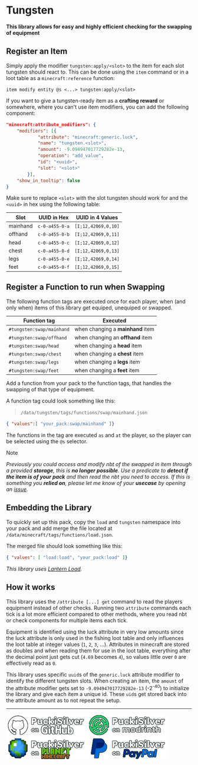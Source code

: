 # Tungsten
**This library allows for easy and highly efficient checking for the swapping of equipment**

## **Register an Item**
Simply apply the modifier `tungsten:apply/<slot>` to the item for each slot tungsten should react to.
This can be done using the `item` command or in a loot table as a `minecraft:reference` function:

```mcfunction
item modify entity @s <...> tungsten:apply/<slot>
```

If you want to give a tungsten-ready item as a **crafting reward** or somewhere, where you can't use item modifiers, you can add the following component:

```json
"minecraft:attribute_modifiers": {
    "modifiers": [{
            "attribute": "minecraft:generic.luck",
            "name": "tungsten.<slot>",
            "amount": -9.094947017729282e-13,
            "operation": "add_value",
            "id": "<uuid>",
            "slot": "<slot>"
        }],
    "show_in_tooltip": false
}
```

Make sure to replace `<slot>` with the slot tungsten should work for and the `<uuid>` in hex using the following table:

|Slot|UUID in Hex|UUID in 4 Values|
|---|---|---|
|mainhand   |`c-0-a455-0-a`|`[I;12,42069,0,10]`|
|offhand    |`c-0-a455-0-b`|`[I;12,42069,0,11]`|
|head       |`c-0-a455-0-c`|`[I;12,42069,0,12]`|
|chest      |`c-0-a455-0-d`|`[I;12,42069,0,13]`|
|legs       |`c-0-a455-0-e`|`[I;12,42069,0,14]`|
|feet       |`c-0-a455-0-f`|`[I;12,42069,0,15]`|

## **Register a Function to run when Swapping**
The following function tags are executed once for each player, when (and only when) items of this library get equiped, unequiped or swapped.

|Function tag|Executed|
|---|---|
|`#tungsten:swap/mainhand`|when changing a **mainhand** item|
|`#tungsten:swap/offhand`|when changing an **offhand** item|
|`#tungsten:swap/head`|when changing a **head** item|
|`#tungsten:swap/chest`|when changing a **chest** item|
|`#tungsten:swap/legs`|when changing a **legs** item|
|`#tungsten:swap/feet`|when changing a **feet** item|

Add a function from your pack to the function tags, that handles the swapping of that type of equipment.

A function tag could look something like this:

> `/data/tungsten/tags/functions/swap/mainhand.json`
```json
{ "values":[ "your_pack:swap/mainhand" ]}
```

The functions in the tag are executed `as` and `at` the player, so the player can be selected using the `@s` selector.

> [!Note]
> _Previously you could access and modify nbt of the swapped in item through a provided **storage**, this is **no longer possible**._
> _Use a predicate to **detect if the item is of your pack** and then read the nbt you need to access._
> _If this is something you **relied on**, please let me know of your **usecase** by opening an [issue](https://github.com/PuckiSilver/mc-tungsten/issues)._

## **Embedding the Library**

To quickly set up this pack, copy the `load` and `tungsten` namespace into your pack and add merge the file located at `/data/minecraft/tags/functions/load.json`.

The merged file should look something like this:
```json
{ "values": [ "load:load", "your_pack:load" ]}
```

_This library uses [Lantern Load](https://github.com/LanternMC/load)._

## **How it works**
This library uses the `/attribute [...] get` command to read the players equipment instead of other checks.
Running two `attribute` commands each tick is a lot more efficient compared to other methods, where you read nbt or check components for multiple items each tick.

Equipment is identified using the luck attribute in very low amounts since the luck attribute is only used in the fishing loot table and only influences the loot table at integer values (`1`, `2`, `3`, ...).
Attributes in minecraft are stored as doubles and when reading them for use in the loot table, everything after the decimal point just gets cut (`4.69` becomes `4`), so values little over `0` are effectively read as `0`.

This library uses specific `uuid`s of the `generic.luck` attribute modifier to identify the different tungsten slots.
When creating an item, the `amount` of the attribute modifier gets set to `-9.094947017729282e-13` (-2<sup>-40</sup>) to initialize the library and give each item a unique id.
These `uid`s get stored back into the attribute amount as to not repeat the setup.

---
[![PuckiSilver on GitHub](https://raw.githubusercontent.com/PuckiSilver/static-files/main/link_logos/GitHub.png)](https://github.com/PuckiSilver)[![PuckiSilver on modrinth](https://raw.githubusercontent.com/PuckiSilver/static-files/main/link_logos/modrinth.png)](https://modrinth.com/user/PuckiSilver)[![PuckiSilver on PlanetMinecraft](https://raw.githubusercontent.com/PuckiSilver/static-files/main/link_logos/PlanetMinecraft.png)](https://planetminecraft.com/m/PuckiSilver)[![PuckiSilver on PayPal](https://raw.githubusercontent.com/PuckiSilver/static-files/main/link_logos/PayPal.png)](https://paypal.me/puckisilver)
